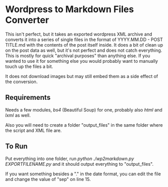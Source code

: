 # Wordpress to Markdown Files Converter

This isn't perfect, but it takes an exported wordpress XML archive and converts it into a series of single files in the format of YYYY.MM.DD - POST TITLE.md with the contents of the post itself inside.  It does a bit of clean up on the post data as well, but it's not perfect and does not catch everything.  This is mostly for quick "archival purposes" than anything else.  If you wanted to use it for something else you would probably want to manually touch up the files a bit.  

It does not download images but may still embed them as a side effect of the conversion.

## Requirements

Needs a few modules, _bs4_ (Beautiful Soup) for one, probably also _html_ and _lxml_ as well.  

Also you will need to create a folder "output_files" in the same folder where the script and XML file are.

## To Run

Put everything into one folder, run _python ./wp2markdown.py EXPORTFILENAME.py_ and it should output everything to "output_files".

If you want something besides a "." in the date format, you can edit the file and change the value of "sep" on line 15.  